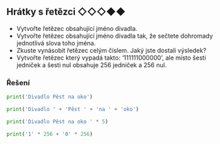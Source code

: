 ## Hrátky s řetězci ◇◇◇◆◆

- Vytvořte řetězec obsahující jméno divadla.
- Vytvořte řetězec obsahující jméno divadla tak, že sečtete dohromady jednotlivá slova toho jména.
- Zkuste vynásobit řetězec celým číslem. Jaký jste dostali výsledek?
- Vytvořte řetězec který vypadá takto: ‘111111000000’, ale místo šesti jedniček a šesti nul obsahuje 256 jedniček a 256
  nul.

### Řešení

```python
print('Divadlo Pěst na oko')
```

```python
print('Divadlo ' + 'Pěst ' + 'na ' + 'oko')
```

```python
print('Divadlo Pěst na oko ' * 5)
```

```python
print('1' * 256 + '0' * 256)
```